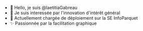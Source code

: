 - 👋 Hello, je suis @laetitiaGabreau
- 👀 Je suis interessée par l'innovation d'intérêt général
- 🌱 Actuellement chargée de déploiement sur la SE InfoParquet
- ✨ Passionnée par la facilitation graphique

<!---
laetitiaGabreau/laetitiaGabreau is a ✨ special ✨ repository because its `README.md` (this file) appears on your GitHub profile.
You can click the Preview link to take a look at your changes.
--->
